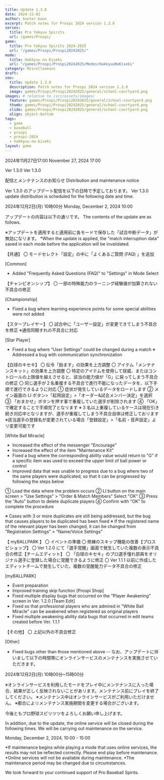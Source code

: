 ```yaml
---
title: Update 1.3.0
date: 2024-12-02
author: hunter-baun
excerpt: Patch notes for Prospi 2024 version 1.3.0
series:
  title: Pro Yakyuu Spirits
  url: /games/Prospi/
game: 
  title: Pro Yakyuu Spirits 2024-2025
  url: "/games/Prospi/Prospi20242025/"
mode: 
  title: Hakkyuu no Kiseki
  url: "/games/Prospi/Prospi20242025/Modes/HakkyuuNoKiseki"
category: Miscellaneous
draft: 
seo:
  title: Update 1.3.0
  description: Patch notes for Prospi 2024 version 1.3.0
  image: games/Prospi/Prospi20242025/general/school-courtyard.png
images: # relative to /src/assets/images/
  feature: games/Prospi/Prospi20242025/general/school-courtyard.png
  thumb: games/Prospi/Prospi20242025/general/school-courtyard.png
  slide: games/Prospi/Prospi20242025/general/school-courtyard.png
  align: object-bottom
tags:
  - game
  - baseball
  - prospi
  - prospi-2024
  - hakkyuu-no-kiseki
layout: game
---
```

2024年11月27日17:00 
November 27, 2024 17:00

Ver 1.3.0
Ver 1.3.0

配信とメンテナンスのお知らせ
Distribution and maintenance notice

Ver 1.3.0 のアップデート配信を以下の日時で予定しております。
Ver 1.3.0 update distribution is scheduled for the following date and time.

2024年12月2日(月) 10時00分
Monday, December 2, 2024 10:00

アップデートの内容は以下の通リです。
The contents of the update are as follows.

※アップデートを適用すると適用前に各モードで保存した「試合中断データ」が無効になリます。
*When the update is applied, the "match interruption data" saved in each mode before the application will be invalidated.



【共通】
〇 モードセレクト「設定」の中に「よくあるご質問 (FAQ) 」を追加

[Common]
* Added "Frequently Asked Questions (FAQ)" to "Settings" in Mode Select

【チャンピオンシップ】
〇 一部の特殊能力のラーニング経験値が加算されない不具合の修正

[Championship]
* Fixed a bug where learning experience points for some special abilities were not added

【スタープレイヤー】
〇 試合中に「ユーザー設定」が変更できてしまう不具合を修正
※通信同期すれの不具合に対応

[Star Player]
* Fixed a bug where "User Settings" could be changed during a match
※ Addressed a bug with communication synchronization

【白球のキセキ】
〇 伝令「励ます」の効果を上方調整
〇 アイテム「メンテナンスキット」の効果を上方調整
〇 特定のアイテムを使用して球威、またはコントロールの上限値を越えさせると、該当の能力値が「G」に戻ってしまう不具合の修正
〇 同じ選手が２名重複する不具合で進行不能になったデータを、以下手順で進行できるように対応
① 症状が発生しているデータをロードします
② メイン画面の LI ボタン>「起用設定」>「オーダー&試合メンバー決定」を選択
③ 「おまかせ」ボタンを押す事で重複していた選手が削除されます
④ 「OK」で確定することで手順完了となリます
※ 3 名以上重複しているケースは現在引き続き対応中となリますが、選手が重複してしまう不具合自体は修正しておリます
※該当選手の登録名が変更されている場合「登録設定」>「名前・音声設定」よリ変更可能です

[White Ball Miracle]
* Increased the effect of the messenger "Encourage"
* Increased the effect of the item "Maintenance Kit"
* Fixed a bug where the corresponding ability value would return to "G" if a specific item was used to exceed the upper limit of ball power or control
* Improved data that was unable to progress due to a bug where two of the same players were duplicated, so that it can be progressed by following the steps below

① Load the data where the problem occurs
② LI button on the main screen > "Use Settings" > "Order & Match Members" Select "OK"
③ Press the "Auto" button to delete duplicate players
④ Confirm with "OK" to complete the procedure

※ Cases with 3 or more duplicates are still being addressed, but the bug that causes players to be duplicated has been fixed
※ If the registered name of the relevant player has been changed, it can be changed from "Registration Settings" > "Name/Voice Settings"

【 myBALLPARK 】
〇 イベントの準備
〇 修練のスキップ機能の改善【プロスピショップ】
〇 Ver 1.2.0 にて「選手覚醒」画面で発生していた複数の表示不具合の修正【チームエディット】
〇 「白球のキセキ」のプロ選手憧れ部員をオリジナル選手に登録した場合に覚醒できるように修正
〇 Ver 1.1.1 以前に作成したエディットチームで発生していた、複数の覚醒能力データ不具合の修正

[myBALLPARK]
* Event preparation
* Improved training skip function [Prospi Shop]
* Fixed multiple display bugs that occurred on the "Player Awakening" screen in Ver. 1.2.0 [Team Edit]
* Fixed so that professional players who are admired in "White Ball Miracle" can be awakened when registered as original players
* Fixed multiple awakening ability data bugs that occurred in edit teams created before Ver. 1.1.1

【その他】
〇 上記以外の不具合修正

[Other]
* Fixed bugs other than those mentioned above
--
なお、アップデートに伴いまして以下の時間帯にオンラインサービスのメンテナンスを実施させていただきます。

2024年12月2日(月) 10時00分~15時00分

※オンラインサービスを利用したモードをプレイ中にメンテナンスに入った場合、結果が正しく反映されないことがあリます。メンテナンス前にプレイを終了してください。
※メンテナンス中はオンラインサービスがご利用いただけません。
※都合によリメンテナンス実施期間を変更する場合がございます。

今後ともプロ野球スピリツツをよろしくお願い申し上げます。

In addition, due to the update, the online service will be closed during the following times. We will be carrying out maintenance on the service.

Monday, December 2, 2024, 10:00 - 15:00

*If maintenance begins while playing a mode that uses online services, the results may not be reflected correctly. Please end play before maintenance.
*Online services will not be available during maintenance.
*The maintenance period may be changed due to circumstances.

We look forward to your continued support of Pro Baseball Spirits.